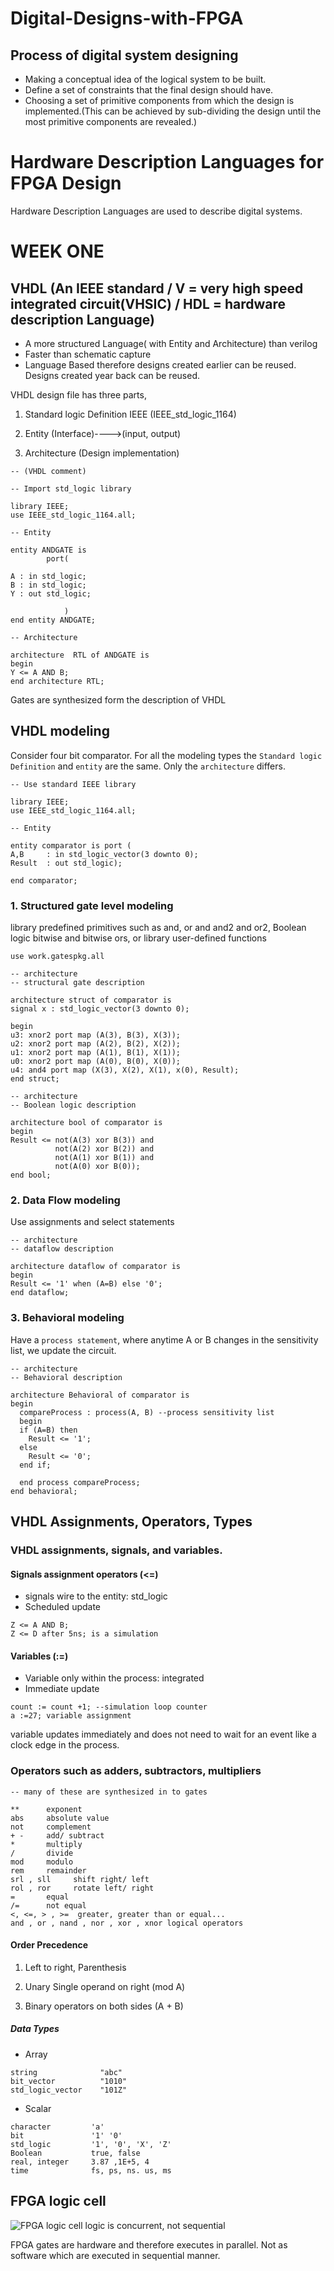 # Digital-Designs-with-FPGA

## Process of digital system designing
* Making a conceptual idea of the logical system to be built.
* Define a set of constraints that the final design should have.
* Choosing a set of primitive components from which the design is implemented.(This can be achieved by sub-dividing the design until the most primitive components are revealed.)

# Hardware Description Languages for FPGA Design

Hardware Description Languages are used to describe digital systems.

# WEEK ONE

## VHDL (An IEEE standard / V = very high speed integrated circuit(VHSIC) / HDL = hardware description Language)
* A more structured Language( with Entity and Architecture) than verilog
* Faster than schematic  capture
* Language Based therefore designs created earlier can be reused. Designs created year back can be reused.

VHDL design file has three parts,

1. Standard logic Definition IEEE (IEEE_std_logic_1164)

2. Entity (Interface)---->(input, output)

3. Architecture (Design  implementation)

```
-- (VHDL comment)

```
```
-- Import std_logic library

library IEEE;
use IEEE_std_logic_1164.all;

-- Entity

entity ANDGATE is
        port(

A : in std_logic;
B : in std_logic;
Y : out std_logic;

            )
end entity ANDGATE;

-- Architecture

architecture  RTL of ANDGATE is
begin
Y <= A AND B;
end architecture RTL;
```
Gates are synthesized form the description of VHDL

## VHDL modeling


Consider four bit comparator. For all the modeling types the `Standard logic Definition` and `entity` are the same. Only the `architecture` differs.

```
-- Use standard IEEE library

library IEEE;
use IEEE_std_logic_1164.all;

-- Entity

entity comparator is port (
A,B     : in std_logic_vector(3 downto 0);
Result  : out std_logic);

end comparator;

```

### 1. Structured gate level modeling

library predefined primitives such as and, or and and2 and or2, Boolean logic bitwise and bitwise ors, or library user-defined functions

```
use work.gatespkg.all

-- architecture
-- structural gate description

architecture struct of comparator is
signal x : std_logic_vector(3 downto 0);

begin
u3: xnor2 port map (A(3), B(3), X(3));
u2: xnor2 port map (A(2), B(2), X(2));
u1: xnor2 port map (A(1), B(1), X(1));
u0: xnor2 port map (A(0), B(0), X(0));
u4: and4 port map (X(3), X(2), X(1), x(0), Result);
end struct;

-- architecture
-- Boolean logic description

architecture bool of comparator is
begin
Result <= not(A(3) xor B(3)) and
          not(A(2) xor B(2)) and
          not(A(1) xor B(1)) and
          not(A(0) xor B(0));
end bool;
```

### 2. Data Flow modeling

Use assignments and select statements

```
-- architecture
-- dataflow description

architecture dataflow of comparator is
begin
Result <= '1' when (A=B) else '0';
end dataflow;

```

### 3. Behavioral modeling

Have a `process statement`, where anytime A or B changes in the sensitivity list, we update the circuit.
```
-- architecture
-- Behavioral description

architecture Behavioral of comparator is
begin
  compareProcess : process(A, B) --process sensitivity list
  begin
  if (A=B) then
    Result <= '1';
  else
    Result <= '0';
  end if;

  end process compareProcess;
end behavioral;
```
## VHDL Assignments, Operators, Types

### VHDL assignments, signals, and variables.

#### Signals assignment operators (<=)
* signals wire to the entity: std_logic
* Scheduled update
```
Z <= A AND B;
Z <= D after 5ns; is a simulation
```

#### Variables (:=)
* Variable only within the process: integrated
* Immediate update   
```
count := count +1; --simulation loop counter
a :=27; variable assignment
```
variable updates immediately and does not need to wait for an event like a clock edge in the process.

### Operators such as adders, subtractors, multipliers

```
-- many of these are synthesized in to gates

**      exponent
abs     absolute value
not     complement
+ -     add/ subtract
*       multiply
/       divide
mod     modulo
rem     remainder
srl , sll     shift right/ left
rol , ror     rotate left/ right
=       equal
/=      not equal
<, <=, > , >=  greater, greater than or equal...
and , or , nand , nor , xor , xnor logical operators
```

#### Order Precedence

1. Left to right,  Parenthesis

2. Unary Single operand on right (mod A)

3. Binary operators on both sides (A + B)

##### Data Types
* Array

```
string              "abc"
bit_vector          "1010"
std_logic_vector    "101Z"

```

* Scalar

```
character         'a'
bit               '1' '0'
std_logic         '1', '0', 'X', 'Z'
Boolean           true, false
real, integer     3.87 ,1E+5, 4
time              fs, ps, ns. us, ms  
```

## FPGA logic cell


![FPGA logic cell](https://upload.wikimedia.org/wikipedia/commons/1/1c/FPGA_cell_example.png)
logic is concurrent, not sequential

FPGA gates are hardware and therefore executes in parallel. Not as software which are executed in sequential manner.
